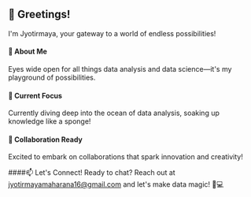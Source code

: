## 👋 Greetings!
I'm Jyotirmaya, your gateway to a world of endless possibilities!

#### 👀 About Me
Eyes wide open for all things data analysis and data science—it's my playground of possibilities.

#### 🌱 Current Focus
Currently diving deep into the ocean of data analysis, soaking up knowledge like a sponge!

#### 💞️ Collaboration Ready
Excited to embark on collaborations that spark innovation and creativity!


####📫 Let's Connect!
Ready to chat? Reach out at [jyotirmayamaharana16@gmail.com](mailto:jyotirmayamaharana16@gmail.com) and let's make data magic! 🚀💻
